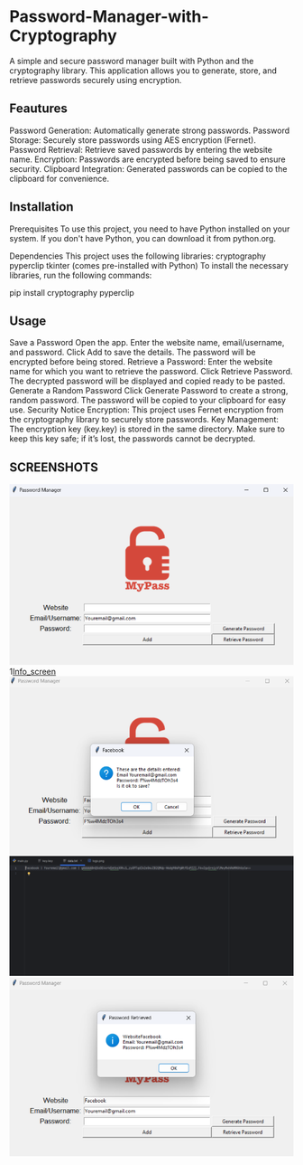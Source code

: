 # Password-Manager-with-Cryptography
A simple and secure password manager built with Python and the cryptography library. This application allows you to generate, store, and retrieve passwords securely using encryption.

## Feautures
Password Generation: Automatically generate strong passwords.
Password Storage: Securely store passwords using AES encryption (Fernet).
Password Retrieval: Retrieve saved passwords by entering the website name.
Encryption: Passwords are encrypted before being saved to ensure security.
Clipboard Integration: Generated passwords can be copied to the clipboard for convenience.

## Installation
Prerequisites
To use this project, you need to have Python installed on your system. If you don't have Python, you can download it from python.org.

Dependencies
This project uses the following libraries:
cryptography
pyperclip
tkinter (comes pre-installed with Python)
To install the necessary libraries, run the following commands:

pip install cryptography pyperclip

## Usage
Save a Password
Open the app.
Enter the website name, email/username, and password.
Click Add to save the details. The password will be encrypted before being stored.
Retrieve a Password:
Enter the website name for which you want to retrieve the password.
Click Retrieve Password. The decrypted password will be displayed and copied ready to be pasted.
Generate a Random Password
Click Generate Password to create a strong, random password.
The password will be copied to your clipboard for easy use.
Security Notice
Encryption: This project uses Fernet encryption from the cryptography library to securely store passwords.
Key Management: The encryption key (key.key) is stored in the same directory. Make sure to keep this key safe; if it’s lost, the passwords cannot be decrypted.

## SCREENSHOTS
![Starting_screen](https://raw.githubusercontent.com/Kasperk-sudo/Password-Manager-with-Cryptography/refs/heads/main/Screenshots/Screenshot%202024-11-22%20200330.png)
1[Info_screen](https://raw.githubusercontent.com/Kasperk-sudo/Password-Manager-with-Cryptography/refs/heads/main/Screenshots/Screenshot%202024-11-22%20200401.png)
![saved_info_screen](https://raw.githubusercontent.com/Kasperk-sudo/Password-Manager-with-Cryptography/refs/heads/main/Screenshots/Screenshot%202024-11-22%20200418.png)
![data.txt_screen](https://raw.githubusercontent.com/Kasperk-sudo/Password-Manager-with-Cryptography/refs/heads/main/Screenshots/Screenshot%202024-11-22%20200436.png)
![Retrieved_password_screen](https://raw.githubusercontent.com/Kasperk-sudo/Password-Manager-with-Cryptography/refs/heads/main/Screenshots/Screenshot%202024-11-22%20200459.png)

